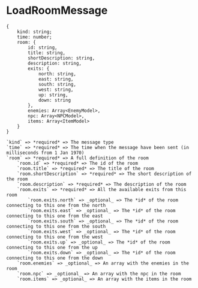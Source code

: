 # LoadRoomMessage

```
{
    kind: string;
    time: number;
    room: {
        id: string,
        title: string,
        shortDescription: string,
        description: string,
        exits: {
            north: string,
            east: string,
            south: string,
            west: string,
            up: string,
            down: string
        },
        enemies: Array<EnemyModel>,
        npc: Array<NPCModel>,
        items: Array<ItemModel>
    }
}
```

    `kind` => *required* => The message type
    `time` => *required* => The time when the message have been sent (in milliseconds from 1 Jan 1970)
    `room` => *required* => A full definition of the room
        `room.id` => *required* => The id of the room
        `room.title` => *required* => The title of the room
        `room.shortDescription` => *required* => The short description of the room
        `room.description` => *required* => The description of the room
        `room.exits` => *required* => All the available exits from this room
            `room.exits.north` => _optional_ => The *id* of the room connecting to this one from the north
            `room.exits.east` => _optional_ => The *id* of the room connecting to this one from the east
            `room.exits.south` => _optional_ => The *id* of the room connecting to this one from the south
            `room.exits.west` => _optional_ => The *id* of the room connecting to this one from the west
            `room.exits.up` => _optional_ => The *id* of the room connecting to this one from the up
            `room.exits.down` => _optional_ => The *id* of the room connecting to this one from the down
        `room.enemies` => _optional_ => An array with the enemies in the room
        `room.npc` => _optional_ => An array with the npc in the room
        `room.items` => _optional_ => An array with the items in the room